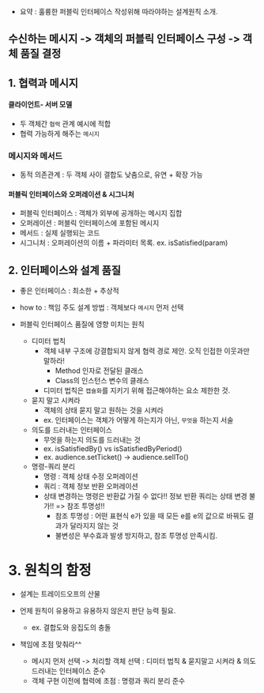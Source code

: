 * 요약 : 훌륭한 퍼블릭 인터페이스 작성위해 따라야하는 설계원칙 소개.

## 수신하는 메시지 -> 객체의 퍼블릭 인터페이스 구성 -> 객체 품질 결정

## 1. 협력과 메시지
#### 클라이언트- 서버 모델
* 두 객체간 `협력` 관계 예시에 적합
* 협력 가능하게 해주는 `메시지`

### 메시지와 메서드
* 동적 의존관계 : 두 객체 사이 결합도 낮춤으로, 유연 + 확장 가능

#### 퍼블릭 인터페이스와 오퍼레이션 & 시그니처
* 퍼블릭 인터페이스 : 객체가 외부에 공개하는 메시지 집합
* 오퍼레이션 : 퍼블릭 인터페이스에 포함된 메시지
* 메서드 : 실제 실행되는 코드
* 시그니처 : 오퍼레이션의 이름 + 파라미터 목록. ex. isSatisfied(param)


## 2. 인터페이스와 설계 품질
* 좋은 인터페이스 : 최소한 + 추상적
* how to : 책임 주도 설계 방법 : 객체보다 `메시지` 먼저 선택

* 퍼블릭 인터페이스 품질에 영향 미치는 원칙
	* 디미터 법칙
		* 객체 내부 구조에 강결합되지 않게 협력 경로 제안. 오직 인접한 이웃과만 말하라!
			* Method 인자로 전달된 클래스
			* Class의 인스턴스 변수의 클래스
		* 디미터 법칙은 `캡슐화`를 지키기 위해 접근해야하는 요소 제한한 것.
	* 묻지 말고 시켜라
		* 객체의 상태 묻지 말고 원하는 것을 시켜라
		* ex. 인터페이스는 객체가 어떻게 하는지가 아닌, `무엇을` 하는지 서술
	* 의도를 드러내는 인터페이스
		* 무엇을 하는지 의도를 드러내는 것
		* ex. isSatisfiedBy()   vs isSatisfiedByPeriod()
		* ex. audience.setTicket() -> audience.sellTo()
	* 명령-쿼리 분리
		* 명령 : 객체 상태 수정 오퍼레이션
		* 쿼리 : 객체 정보 반환 오퍼레이션
		* 상태 변경하는 명령은 반환값 가질 수 없다!! 정보 반환 쿼리는 상태 변경 불가!! => 참조 투명성!!
			* 참조 투명성 : 어떤 표현식 e가 있을 때 모든 e를 e의 값으로 바꿔도 결과가 달라지지 않는 것
			* 불변성은 부수효과 발생 방지하고, 참조 투명성 만족시킴.

# 3. 원칙의 함정
* 설계는 트레이드오프의 산물
* 언제 원칙이 유용하고 유용하지 않은지 판단 능력 필요.
	* ex. 결합도와 응집도의 충돌

* 책임에 초점 맞춰라^^
	* 메시지 먼저 선택 -> 처리할 객체 선택 : 디미터 법칙 & 묻지말고 시켜라 & 의도 드러내는 인터페이스 준수
	* 객체 구현 이전에 협력에 초점 : 명령과 쿼리 분리 준수